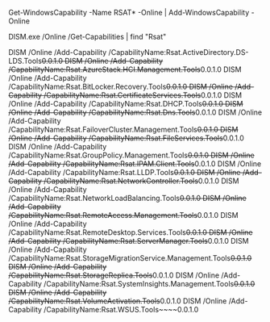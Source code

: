 Get-WindowsCapability -Name RSAT* -Online | Add-WindowsCapability -Online

DISM.exe /Online /Get-Capabilities | find "Rsat"

DISM /Online /Add-Capability /CapabilityName:Rsat.ActiveDirectory.DS-LDS.Tools~~~~0.0.1.0
DISM /Online /Add-Capability /CapabilityName:Rsat.AzureStack.HCI.Management.Tools~~~~0.0.1.0
DISM /Online /Add-Capability /CapabilityName:Rsat.BitLocker.Recovery.Tools~~~~0.0.1.0
DISM /Online /Add-Capability /CapabilityName:Rsat.CertificateServices.Tools~~~~0.0.1.0
DISM /Online /Add-Capability /CapabilityName:Rsat.DHCP.Tools~~~~0.0.1.0
DISM /Online /Add-Capability /CapabilityName:Rsat.Dns.Tools~~~~0.0.1.0
DISM /Online /Add-Capability /CapabilityName:Rsat.FailoverCluster.Management.Tools~~~~0.0.1.0
DISM /Online /Add-Capability /CapabilityName:Rsat.FileServices.Tools~~~~0.0.1.0
DISM /Online /Add-Capability /CapabilityName:Rsat.GroupPolicy.Management.Tools~~~~0.0.1.0
DISM /Online /Add-Capability /CapabilityName:Rsat.IPAM.Client.Tools~~~~0.0.1.0
DISM /Online /Add-Capability /CapabilityName:Rsat.LLDP.Tools~~~~0.0.1.0
DISM /Online /Add-Capability /CapabilityName:Rsat.NetworkController.Tools~~~~0.0.1.0
DISM /Online /Add-Capability /CapabilityName:Rsat.NetworkLoadBalancing.Tools~~~~0.0.1.0
DISM /Online /Add-Capability /CapabilityName:Rsat.RemoteAccess.Management.Tools~~~~0.0.1.0
DISM /Online /Add-Capability /CapabilityName:Rsat.RemoteDesktop.Services.Tools~~~~0.0.1.0
DISM /Online /Add-Capability /CapabilityName:Rsat.ServerManager.Tools~~~~0.0.1.0
DISM /Online /Add-Capability /CapabilityName:Rsat.StorageMigrationService.Management.Tools~~~~0.0.1.0
DISM /Online /Add-Capability /CapabilityName:Rsat.StorageReplica.Tools~~~~0.0.1.0
DISM /Online /Add-Capability /CapabilityName:Rsat.SystemInsights.Management.Tools~~~~0.0.1.0
DISM /Online /Add-Capability /CapabilityName:Rsat.VolumeActivation.Tools~~~~0.0.1.0
DISM /Online /Add-Capability /CapabilityName:Rsat.WSUS.Tools~~~~0.0.1.0
